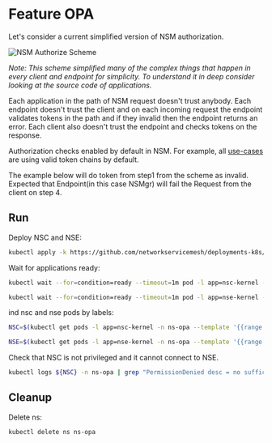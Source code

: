 # Feature OPA

Let's consider a current simplified version of NSM authorization.

![NSM Authorize Scheme](./scheme.png "NSM Authorize Scheme")

*Note: This scheme simplified many of the complex things that happen in every client and endpoint for simplicity. To understand it in deep consider looking at the source code of applications.*

Each application in the path of NSM request doesn't trust anybody. Each endpoint doesn't trust the client and on each incoming request the endpoint validates tokens in the path and if they invalid then the endpoint returns an error.
Each client also doesn't trust the endpoint and checks tokens on the response.

Authorization checks enabled by default in NSM. 
For example, all [use-cases](../../use-cases) are using valid token chains by default. 

The example below will do token from step1 from the scheme as invalid.
Expected that Endpoint(in this case NSMgr) will fail the Request from the client on step 4.

## Run

Deploy NSC and NSE:
```bash
kubectl apply -k https://github.com/networkservicemesh/deployments-k8s/examples/features/opa?ref=7eaf84304101bac8dd17e58caeda697c39fb962a
```

Wait for applications ready:
```bash
kubectl wait --for=condition=ready --timeout=1m pod -l app=nsc-kernel -n ns-opa
```
```bash
kubectl wait --for=condition=ready --timeout=1m pod -l app=nse-kernel -n ns-opa
```

ind nsc and nse pods by labels:
```bash
NSC=$(kubectl get pods -l app=nsc-kernel -n ns-opa --template '{{range .items}}{{.metadata.name}}{{"\n"}}{{end}}')
```
```bash
NSE=$(kubectl get pods -l app=nse-kernel -n ns-opa --template '{{range .items}}{{.metadata.name}}{{"\n"}}{{end}}')
```

Check that NSC is not privileged and it cannot connect to NSE.

```bash
kubectl logs ${NSC} -n ns-opa | grep "PermissionDenied desc = no sufficient privileges"
```

## Cleanup

Delete ns:
```bash
kubectl delete ns ns-opa
```
